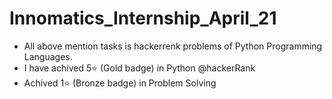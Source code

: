 # Innomatics_Internship_April_21

 - All above mention tasks is hackerrenk problems of Python Programming Languages.
 - I have achived 5⭐ (Gold badge) in Python @hackerRank
 - Achived 1⭐ (Bronze badge) in Problem Solving
